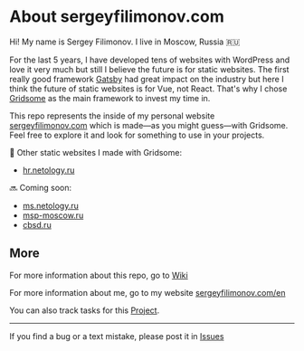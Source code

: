 # About sergeyfilimonov.com

Hi! My name is Sergey Filimonov. I live in Moscow, Russia 🇷🇺

For the last 5 years, I have developed tens of websites with WordPress and love it very much but still I believe the future is for static websites. The first really good framework [Gatsby](https://gatsbyjs.org) had great impact on the industry but here I think the future of static websites is for Vue, not React. That's why I chose [Gridsome](https://gridsome.org) as the main framework to invest my time in.

This repo represents the inside of my personal website [sergeyfilimonov.com](https://sergeyfilimonov.com) which is made—as you might guess—with Gridsome. Feel free to explore it and look for something to use in your projects.

🚀 Other static websites I made with Gridsome:
- [hr.netology.ru](https://hr.netology.ru)

🔜 Coming soon:
- [ms.netology.ru](https://ms.netology.ru)
- [msp-moscow.ru](https://msp-moscow.ru)
- [cbsd.ru](https://cbsd.ru)

## More

For more information about this repo, go to [Wiki](https://github.com/sergeyfilimonov/sergeyfilimonov.com/wiki)

For more information about me, go to my website [sergeyfilimonov.com/en](https://sergeyfilimonov.com/en)

You can also track tasks for this [Project](https://github.com/sergeyfilimonov/sergeyfilimonov.com/projects/1).

---

If you find a bug or a text mistake, please post it in [Issues](https://github.com/sergeyfilimonov/sergeyfilimonov.com/issues)
